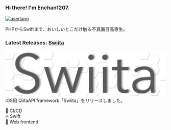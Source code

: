 ### Hi there! I'm Enchan1207.

<!--
[![userstat](https://github-readme-stats.vercel.app/api?username=Enchan1207&show_icons=true&count_private=true)](https://github.com/anuraghazra/github-readme-stats)  
-->

[![userlang](https://github-readme-stats.vercel.app/api/top-langs/?username=Enchan1207&layout=compact)](https://github.com/anuraghazra/github-readme-stats)  

PHPからSwiftまで、おいしいとこだけ触る不真面目高専生。  

### Latest Releases: [Swiita](https://github.com/Enchan1207/Swiita)

![banner](https://github.com/Enchan1207/Swiita/blob/master/banner.png)  
iOS用 QiitaAPI framework「Swiita」をリリースしました。

🌱 CI/CD  
🔥 Swift  
🤔 Web frontend  
